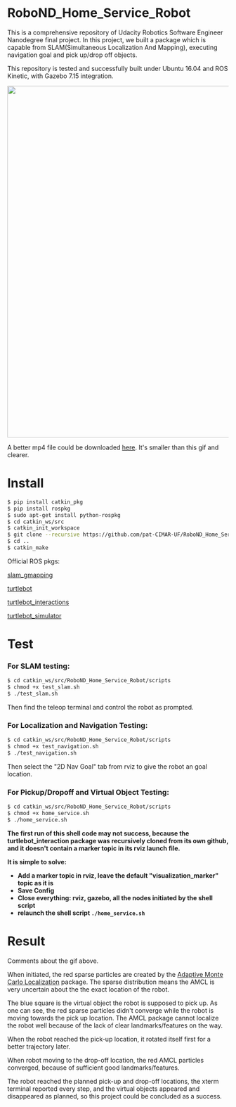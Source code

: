 # RoboND_Home_Service_Robot

This is a comprehensive repository of Udacity Robotics Software Engineer Nanodegree final project. In this project, we built a package which is capable from SLAM(Simultaneous Localization And Mapping), executing navigation goal and pick up/drop off objects. 

This repository is tested and successfully built under Ubuntu 16.04 and ROS Kinetic, with Gazebo 7.15 integration. 

<p align="center">
    <img src="image/demo2.gif" width="800px" alt=""/>
</p>

A better mp4 file could be downloaded [here](https://github.com/pat-CIMAR-UF/RoboND_Home_Service_Robot/blob/master/image/demo.mp4). It's smaller than this gif and clearer.
# Install

```bash
$ pip install catkin_pkg
$ pip install rospkg
$ sudo apt-get install python-rospkg
$ cd catkin_ws/src
$ catkin_init_workspace
$ git clone --recursive https://github.com/pat-CIMAR-UF/RoboND_Home_Service_Robot.git
$ cd ..
$ catkin_make
```

Official ROS pkgs:

[slam_gmapping](https://github.com/ros-perception/slam_gmapping.git)

[turtlebot](https://github.com/turtlebot/turtlebot.git)

[turtlebot_interactions](https://github.com/turtlebot/turtlebot_interactions.git)

[turtlebot_simulator](https://github.com/turtlebot/turtlebot_simulator.git)

# Test

### For SLAM testing:
```bash
$ cd catkin_ws/src/RoboND_Home_Service_Robot/scripts
$ chmod +x test_slam.sh
$ ./test_slam.sh
```
Then find the teleop terminal and control the robot as prompted.

### For Localization and Navigation Testing:
```bash
$ cd catkin_ws/src/RoboND_Home_Service_Robot/scripts
$ chmod +x test_navigation.sh
$ ./test_navigation.sh
```
Then select the "2D Nav Goal" tab from rviz to give the robot an goal location.

### For Pickup/Dropoff and Virtual Object Testing:
```bash
$ cd catkin_ws/src/RoboND_Home_Service_Robot/scripts
$ chmod +x home_service.sh
$ ./home_service.sh
```
**The first run of this shell code may not success, because the turtlebot_interaction package was recursively cloned from its own github, and it doesn't contain a marker topic in its rviz launch file.**

**It is simple to solve:**

+ **Add a marker topic in rviz, leave the default "visualization_marker" topic as it is**
+ **Save Config**
+ **Close everything: rviz, gazebo, all the nodes initiated by the shell script**
+ **relaunch the shell script `./home_service.sh`**

# Result

Comments about the gif above. 

When initiated, the red sparse particles are created by the [Adaptive Monte Carlo Localization](http://wiki.ros.org/amcl) package. The sparse distribution means the AMCL is very uncertain about the the exact location of the robot. 

The blue square is the virtual object the robot is supposed to pick up. As one can see, the red sparse particles didn't converge while the robot is moving towards the pick up location. The AMCL package cannot localize the robot well because of the lack of clear landmarks/features on the way.

When the robot reached the pick-up location, it rotated itself first for a better trajectory later. 

When robot moving to the drop-off location, the red AMCL particles converged, because of sufficient good landmarks/features.

The robot reached the planned pick-up and drop-off locations, the xterm terminal reported every step, and the virtual objects appeared and disappeared as planned, so this project could be concluded as a success.



